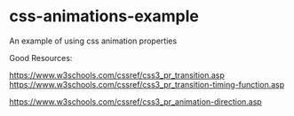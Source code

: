# css-animations-example
An example of using css animation properties



Good Resources:

https://www.w3schools.com/cssref/css3_pr_transition.asp
https://www.w3schools.com/cssref/css3_pr_transition-timing-function.asp

https://www.w3schools.com/cssref/css3_pr_animation-direction.asp
